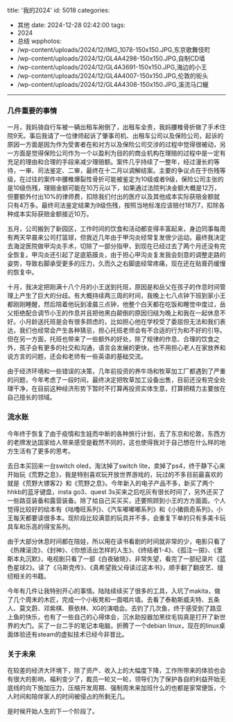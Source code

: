 title: '我的2024'
id: 5018
categories:
  - 其他
date: 2024-12-28 02:42:00
tags:
  - 2024
  - 总结
wpphotos:
  - /wp-content/uploads/2024/12/IMG_1078-150x150.JPG,东京歌舞伎町
  - /wp-content/uploads/2024/12/GL4A4298-150x150.JPG,自制CD墙
  - /wp-content/uploads/2024/12/GL4A3691-150x150.JPG,海边的小王
  - /wp-content/uploads/2024/12/GL4A4007-150x150.JPG,伦敦的街头
  - /wp-content/uploads/2024/12/GL4A4308-150x150.JPG,溪流马口𫚭


---


### 几件重要的事情

一月，我妈骑自行车被一辆出租车剐倒了，出租车全责，我妈腰椎骨折做了手术住院9天。事后我请了一位律师起诉了肇事司机、出租车公司以及保险公司，起诉的原因一方面是因为作为受害者在和对方以及保险公司交涉的过程中觉得很被动，另一方面是觉得保险公司作为一个以盈利为目的的商业机构在理赔的过程中是一定有充足的理由和合理的手段来减少理赔额。案件几乎持续了一整年，经过漫长的等待，一审、司法鉴定、二审，最终在十二月以调解结案。主要的争议点在于伤残等级，在过往的案件中腰椎爆裂性骨折可能被鉴定为10级或者9级，保险公司主张的是10级伤残，理赔金额可能在10万元以下，如果通过法院判决金额大概是12万，但要额外付出10%的律师费，扣除我们付出的医疗以及其他成本实际获赔金额就只有4万多。最终司法鉴定结果为9级伤残，按照当地标准应该赔付18万7，扣除各种成本实际获赔金额接近10万。

五月，公司搬到了新园区，工作时间的饮食和活动都变得丰富起来，身边同事每周有两天早晨来公司打篮球，但我近几年由于甲沟炎经常复发很少运动。最终我决定去海淀医院做甲沟炎手术，切除了一部分指甲，到现在已经过去了两个月还没有完全恢复。甲沟炎还引起了足底筋膜炎，由于担心甲沟炎复发我会刻意的调整走路的姿势，导致右脚承受更多的压力，久而久之右脚底经常疼痛，现在还在贴膏药缓慢的恢复中。

十月，我决定把刚满十八个月的小王送到托班，原因是和岳父在孩子的作息时间管理上产生了巨大的分歧。有大概持续两三周的时间，我晚上七八点钟下班到家小王都刚刚睡醒，然后陪着他玩到凌晨三点钟，他整个白天都在吃饭和睡觉中度过，岳父拒绝配合调节小王的作息并且把他黑白颠倒的原因归结为晚上和我在一起休息不好。小月龄送托班是会有很多顾虑的，比如担心他在学校受了委屈但无法和我们表达，我们也经常会产生各种猜忌，担心托班老师会有不合适的行为和不好的引导。但在另一方面，托班也带来了一些额外的好处，除了规律的作息、合理的饮食之外，孩子会有更多的社交和沟通，语言会发展的更快，也不用担心老人在家放养和说方言的问题，还会和老师有一些英语的基础交流。

由于经济环境和一些错误的决策，几年前投资的养牛场和牧草加工厂都遇到了严重的问题，今年考虑了一段时间，最终决定把牧草加工设备出售，目前还没有完全处理干净，在目前这种经济形势下暂时不打算再投资实体生意，打算把精力主要放在自己擅长的领域。

### 流水账

今年终于恢复了由于疫情和生娃而中断的各种旅行计划，去了东京和伦敦，东西方的老牌发达国家给人带来感受是截然不同的，这也使得我对于自己想在什么样的地方生活有了更多的思考。

去日本买回来一台switch oled，淘汰掉了switch lite，卖掉了ps4，终于静下心来开始玩《荒野之息》，我是特别喜欢玩开放世界游戏的，玩过的不多目前最喜欢的就是《荒野大镖客2》和《荒野之息》。今年新入的电子产品不多，新买了两个hhkb的蓝牙键盘，insta go3、quest 3s买来之后吃灰有很长时间了，另外还买了一些路亚装备和露营装备。除了给自己买买买，还要照顾到小王的方方面面。个人觉得比较好的绘本有《咕噜旺系列》、《汽车嘟嘟嘟系列》和《小猪佩奇系列》，小王每天都要读很多本。现阶段比较满意的玩具并不多，会重复下单的只有多美卡玩具车和乐高的得宝系列。

由于大部分休息时间都在陪娃，所以用在读书看剧的时间就非常的少，电影只看了《热辣滚烫》、《封神》、《你想活出怎样的人生》、《终结者1-4》、《孤注一掷》、《里斯本丸沉默》，电视剧只看了一部《白夜破晓》，非常失望，看完了一部纪录片《蓝色星球2》。读了《马斯克传》、《真希望我父母读过这本书》，顺手翻了翻皮艺、缝纫相关的书籍。

今年有几件让我特别开心的事情。陆陆续续买了很多的工具，入坑了makita，做了几个周末的木匠，完成一个小板凳和一面唱片墙。去看了泰勒斯威夫特、五条人、莫文蔚、邓紫棋、蔡依林、XG的演唱会。去钓了几次鱼，终于感受到了路亚上鱼的快乐，也有了一些自己的心得体会，沉水助投器加黑纹毛钩真是打开了新世界的大门。买了一台二手的笔记本电脑，折腾了一个debian linux，现在的linux桌面体验还有steam的虚拟技术已经今非昔比。

### 关于未来

在较差的经济大环境下，除了资产、收入上的大幅度下降，工作所带来的体验也会有很大的影响，福利变少了，裁员一轮又一轮，领导们为了保护各自的利益开始无底线的向下施加压力，压缩开发周期、强制周末来加班什么的也都是家常便饭，个人时间和陪伴家人的时间被侵占的所剩无几。

是时候开始人生的下一个阶段了。


    


